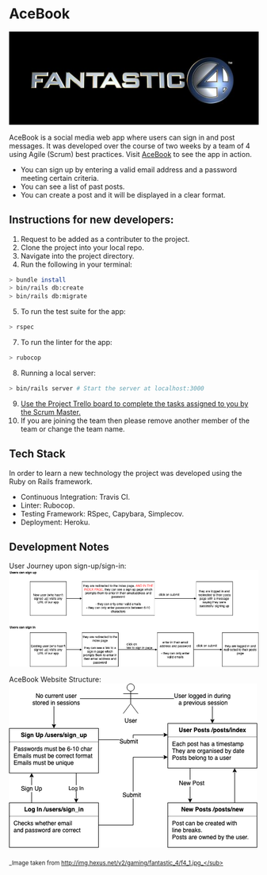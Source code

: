 # AceBook
![Team Logo](./public/f4.jpg)

AceBook is a social media web app where users can sign in and post messages. It was developed over the course of two weeks by a team of 4 using Agile (Scrum) best practices.
Visit [AceBook](https://acebook-fantastic-four.herokuapp.com/) to see the app in action.
* You can sign up by entering a valid email address and a password meeting certain criteria.
* You can see a list of past posts.
* You can create a post and it will be displayed in a clear format.

## Instructions for new developers:

1. Request to be added as a contributer to the project.
2. Clone the project into your local repo.
3. Navigate into the project directory.
4. Run the following in your terminal:
```bash
> bundle install
> bin/rails db:create
> bin/rails db:migrate
```
5. To run the test suite for the app:
```bash
> rspec
```
7. To run the linter for the app:
```bash
> rubocop
```
8. Running a local server:
```bash
> bin/rails server # Start the server at localhost:3000
```
9. [Use the Project Trello board to complete the tasks assigned to you by the Scrum Master.](https://trello.com/b/1NSTnYaN/fantastic-four-acebook)
10. If you are joining the team then please remove another member of the team or change the team name.

## Tech Stack

In order to learn a new technology the project was developed using the Ruby on Rails framework.
* Continuous Integration: Travis CI.
* Linter: Rubocop.
* Testing Framework: RSpec, Capybara, Simplecov.
* Deployment: Heroku.

## Development Notes

User Journey upon sign-up/sign-in:
![User Journey](./public/userJourney.png)

AceBook Website Structure:
![Website Structure](./public/Acebook_Website-Structure.png)


<sub>_Image taken from http://img.hexus.net/v2/gaming/fantastic_4/f4_1.jpg_</sub>